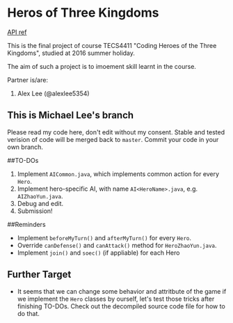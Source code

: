 # Heros of Three Kingdoms
[API ref](http://www.comp.hkbu.edu.hk/~mandel/kingdom/)

This is the final project of course TECS4411 "Coding Heroes of the Three Kingdoms", studied at 2016 summer holiday.

The aim of such a project is to imoement skill learnt in the course.

Partner is/are: 

1. Alex Lee (@alexlee5354)

## This is Michael Lee's branch
Please read my code here, don't edit without my consent.
Stable and tested verision of code will be merged back to `master`.
Commit your code in your own branch.

##TO-DOs
1. Implement `AICommon.java`, which implements common action for every `Hero`.
2. Implement hero-specific AI, with name `AI<HeroName>.java`, e.g. `AIZhaoYun.java`.
3. Debug and edit.
4. Submission!

##Reminders
* Implement `beforeMyTurn()` and `afterMyTurn()` for every `Hero`.
* Override `canDefense()` and `canAttack()` method for `HeroZhaoYun.java`.
* Implement `join()` and `soec()` (if appliable) for each Hero

## Further Target
* It seems that we can change some behavior and attritbute of the game if we implement the `Hero` classes by ourself, let's test those tricks after finishing TO-DOs. Check out the decompiled source code file for how to do that.
